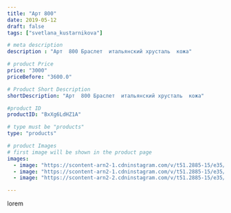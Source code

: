 ```yaml
---
title: "Арт 800"
date: 2019-05-12
draft: false
tags: ["svetlana_kustarnikova"]

# meta description
description : "Арт  800 Браслет  итальянский хрусталь  кожа"

# product Price
price: "3000"
priceBefore: "3600.0"

# Product Short Description
shortDescription: "Арт  800 Браслет  итальянский хрусталь  кожа"

#product ID
productID: "BxXg6LdHZ1A"

# type must be "products"
type: "products"

# product Images
# first image will be shown in the product page
images:
  - image: "https://scontent-arn2-1.cdninstagram.com/v/t51.2885-15/e35/58802498_133620291070035_5223441752708484553_n.jpg?se=8&tp=1&_nc_ht=scontent-arn2-1.cdninstagram.com&_nc_cat=103&_nc_ohc=c5LqXNLsThkAX-j3tVj&ccb=7-4&oh=35b54e2cf309ca4ad5d49c44b8ddbccd&oe=6084971C&ig_cache_key=MjA0MjI0NTY4MDczMjI2NzQ0MQ%3D%3D.2-ccb7-4"
  - image: "https://scontent-arn2-1.cdninstagram.com/v/t51.2885-15/e35/59561036_2231500450513542_4057189019999431539_n.jpg?tp=1&_nc_ht=scontent-arn2-1.cdninstagram.com&_nc_cat=106&_nc_ohc=umAQgzbRZRgAX9KCXde&ccb=7-4&oh=72b459f7e61071cdc55c65b438b24aa9&oe=60813E7F&ig_cache_key=MjA0MjI0NTY4MDcyMzc5NDQ4MQ%3D%3D.2-ccb7-4"
  - image: "https://scontent-arn2-2.cdninstagram.com/v/t51.2885-15/e35/60235005_157006432003085_3261734499457420552_n.jpg?tp=1&_nc_ht=scontent-arn2-2.cdninstagram.com&_nc_cat=105&_nc_ohc=z7YwNdzk9BEAX80FMig&ccb=7-4&oh=7c9540ddb381ecebef27b63301e3e2cb&oe=6084C3EE&ig_cache_key=MjA0MjI0NTY4MDcxNTQ1NDY1Mg%3D%3D.2-ccb7-4"

---
```

lorem
